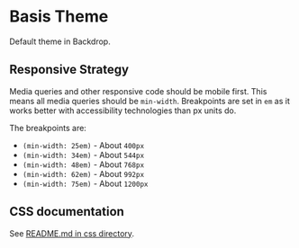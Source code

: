 # Basis Theme
Default theme in Backdrop.

## Responsive Strategy
Media queries and other responsive code should be mobile first. This means all
media queries should be `min-width`. Breakpoints are set in `em` as it works
better with accessibility technologies than px units do.

The breakpoints are:
* `(min-width: 25em)` - About `400px`
* `(min-width: 34em)` - About `544px`
* `(min-width: 48em)` - About `768px`
* `(min-width: 62em)` - About `992px`
* `(min-width: 75em)` - About `1200px`

## CSS documentation
See [README.md in css directory](css/README.md).
